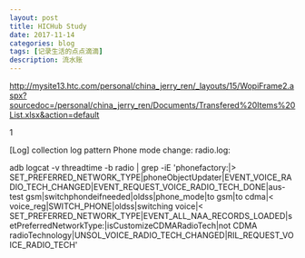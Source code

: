 ```yaml
---
layout: post
title: HICHub Study
date: 2017-11-14
categories: blog
tags: [记录生活的点点滴滴]
description: 流水账
---
```


http://mysite13.htc.com/personal/china_jerry_ren/_layouts/15/WopiFrame2.aspx?sourcedoc=/personal/china_jerry_ren/Documents/Transfered%20Items%20List.xlsx&action=default

1 

[Log] collection log pattern
Phone mode change: radio.log:

adb logcat -v threadtime -b radio | grep -iE 'phonefactory:|> SET_PREFERRED_NETWORK_TYPE|phoneObjectUpdater|EVENT_VOICE_RADIO_TECH_CHANGED|EVENT_REQUEST_VOICE_RADIO_TECH_DONE|aus-test gsm|switchphondeifneeded|oldss|phone_mode|to gsm|to cdma|< voice_reg|SWITCH_PHONE|oldss|switching voice|< SET_PREFERRED_NETWORK_TYPE|EVENT_ALL_NAA_RECORDS_LOADED|setPreferredNetworkType:|isCustomizeCDMARadioTech|not CDMA radioTechnology|UNSOL_VOICE_RADIO_TECH_CHANGED|RIL_REQUEST_VOICE_RADIO_TECH'



